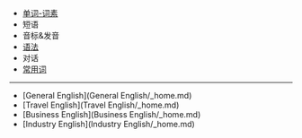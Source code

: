 * [单词-词素](词素.md)
* 短语
* 音标&发音
* [语法](Grammar/README.md)
* 对话
* [常用词](常用词.md)

---

* [General English](General English/_home.md)
* [Travel English](Travel English/_home.md)
* [Business English](Business English/_home.md)
* [Industry English](Industry English/_home.md)

